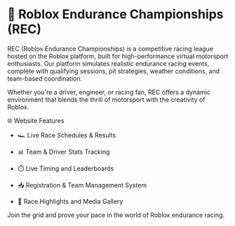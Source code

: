 # 🏁 Roblox Endurance Championships (REC)
REC (Roblox Endurance Championships) is a competitive racing league hosted on the Roblox platform, built for high-performance virtual motorsport enthusiasts. Our platform simulates realistic endurance racing events, complete with qualifying sessions, pit strategies, weather conditions, and team-based coordination.

Whether you're a driver, engineer, or racing fan, REC offers a dynamic environment that blends the thrill of motorsport with the creativity of Roblox.

🌐 Website Features
- 🏎️ Live Race Schedules & Results

- 📊 Team & Driver Stats Tracking

- ⏱️ Live Timing and Leaderboards

- 📥 Registration & Team Management System

- 📸 Race Highlights and Media Gallery

Join the grid and prove your pace in the world of Roblox endurance racing.
